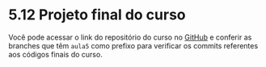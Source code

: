 # 5.12 Projeto final do curso

Você pode acessar o link do repositório do curso no [GitHub](https://github.com/alura-cursos/2969-workflow-dev) e conferir as branches que têm `aula5` como prefixo para verificar os commits referentes aos códigos finais do curso.